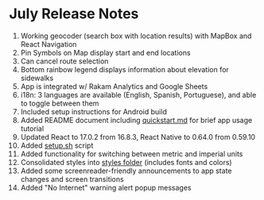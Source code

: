 # July Release Notes
1. Working geocoder (search box with location results) with MapBox and React Navigation
2. Pin Symbols on Map display start and end locations
3. Can cancel route selection
4. Bottom rainbow legend displays information about elevation for sidewalks
5. App is integrated w/ Rakam Analytics and Google Sheets
6. i18n: 3 languages are available (English, Spanish, Portuguese), and able to toggle between them
7. Included setup instructions for Android build
8. Added README document including [quickstart.md](docs/quickstart.md) for brief app usage tutorial
9. Updated React to 17.0.2 from 16.8.3, React Native to 0.64.0 from 0.59.10
10. Added [setup.sh](setup.sh) script
11. Added functionality for switching between metric and imperial units 
12. Consolidated styles into [styles folder](src/styles/index.js) (includes fonts and colors)
13. Added some screenreader-friendly announcements to app state changes and screen transitions
14. Added "No Internet" warning alert popup messages